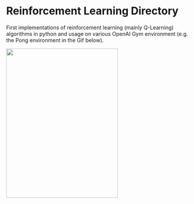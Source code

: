 # Reinforcement Learning Directory

First implementations of reinforcement learning (mainly Q-Learning) algorithms in python and usage on various OpenAI Gym environment (e.g. the Pong environment in the Gif below).

<img src="https://user-images.githubusercontent.com/21077042/106905932-f7326980-66fc-11eb-8584-4870659910c8.gif" width="300" height="400">
